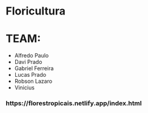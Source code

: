 # Floricultura
<h1> TEAM: </h1>
<ul>
  <li>Alfredo Paulo
  <li>Davi Prado 
  <li>Gabriel Ferreira 
  <li>Lucas Prado 
  <li>Robson Lazaro 
  <li>Vinicius 
 
</ul>
<h3> https://florestropicais.netlify.app/index.html </h3>
